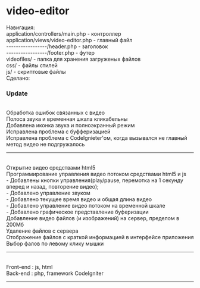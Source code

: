 video-editor
============
Навигация:
<br>application/controllers/main.php - контроллер
<br>application/views/video-editor.php - главный файл
<br>-----------------/header.php - заголовок
<br>-----------------/footer.php - футер
<br>videofiles/ - папка для хранения загруженых файлов
<br>css/ - файлы стилей
<br>js/ - скриптовые файлы
<br>Сделано:
<br>
<h3>Update</h3>
<br>Обработка ошибок связанных с видео
<br>Полоса звука и временная шкала кликабельны
<br>Добавлена иконка звука и полноэкранный режим
<br>Исправлена проблема с буфферизацией
<br>Исправлена проблема с CodeIgnieter'ом, когда вызывался не главный метод видео не подгружалось
<hr>
<br>Открытие видео средствами html5
<br>Программирование управления видео потоком средствами html5 и js
<br> - Добавлены кнопки управления(play/pause, перемотка на 1 секунду вперед и назад, повторение видео);
<br> - Добавлено управление звуком
<br> - Добавлено текущее время видео и общая длина видео
<br> - Добавлено управление видео потоком на временной шкале
<br> - Добавлено графическое представление буферизации
<br>Добавление видео файлов (и изображений) на сервер, пределом в 200Мб
<br>Удаление файлов с сервера
<br>Отображение файлов с краткой информацией в интерфейсе приложения 
<br>Выбор фалов по левому клику мышки
<hr>
<br>Front-end : js, html
<br>Back-end : php, framework CodeIgniter 
<hr>
